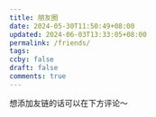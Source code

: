 ```yaml
---
title: 朋友圈
date: 2024-05-30T11:50:49+08:00
updated: 2024-06-03T13:33:05+08:00
permalink: /friends/
tags: 
ccby: false
draft: false
comments: true
---
```

想添加友链的话可以在下方评论～